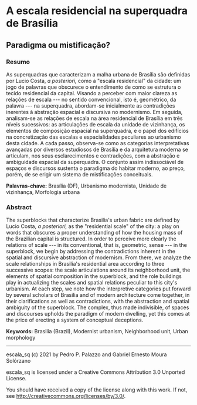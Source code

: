 # A escala residencial na superquadra de Brasília #

## Paradigma ou mistificação? ##

### Resumo ###

As superquadras que caracterizam a malha urbana de Brasília são
definidas por Lucio Costa, *a posteriori,* como a "escala residencial"
da cidade: um jogo de palavras que obscurece o entendimento de como se
estrutura o tecido residencial da capital. Visando a perceber com
maior clareza as relações de escala --- no sentido convencional, isto
é, geométrico, da palavra --- na superquadra, abordam-se inicialmente
as contradições inerentes à abstração espacial e discursiva no
modernismo. Em seguida, analisam-se as relações de escala na área
residencial de Brasília em três níveis sucessivos: as articulações de
escala da unidade de vizinhança, os elementos de composição espacial
na superquadra, e o papel dos edifícios na concretização das escalas
e espacialidades peculiares ao urbanismo desta cidade. A cada passo,
observa-se como as categorias interpretativas avançadas por diversos
estudiosos de Brasília e da arquitetura moderna se articulam, nos seus
esclarecimentos e contradições, com a abstração e ambiguidade espacial
da superquadra. O conjunto assim indissociável de espaços e discursos
sustenta o paradigma do habitar moderno, ao preço, porém, de se erigir
um sistema de mistificações conceituais.

**Palavras-chave:** Brasília (DF), Urbanismo modernista, Unidade de
vizinhança, Morfologia urbana

### Abstract ###

The superblocks that characterize Brasilia's urban fabric are defined
by Lucio Costa, *a posteriori,* as the "residential scale" of the
city: a play on words that obscures a proper understanding of how the
housing mass of the Brazilian capital is structured. In order to
perceive more clearly the relations of scale --- in its conventional,
that is, geometric, sense --- in the superblock, we begin by
addressing the contradictions inherent in the spatial and discursive
abstraction of modernism. From there, we analyze the scale
relationships in Brasilia's residential area according to three
successive scopes: the scale articulations around its neighborhood
unit, the elements of spatial composition in the superblock, and the
role buildings play in actualizing the scales and spatial relations
peculiar to this city's urbanism. At each step, we note how the
interpretive categories put forward by several scholars of Brasilia
and of modern architecture come together, in their clarifications as
well as contradictions, with the abstraction and spatial ambiguity of
the superblock. The complex, thus made indivisible, of spaces and
discourses upholds the paradigm of modern dwelling, yet this comes at
the price of erecting a system of conceptual deceptions.

**Keywords:** Brasilia (Brazil), Modernist urbanism, Neighborhood
unit, Urban morphology

* * *

 escala_sq (c) 2021 by Pedro P. Palazzo and Gabriel Ernesto Moura Solórzano
 
 escala_sq is licensed under a
 Creative Commons Attribution 3.0 Unported License.
 
 You should have received a copy of the license along with this
 work.  If not, see <http://creativecommons.org/licenses/by/3.0/>.

